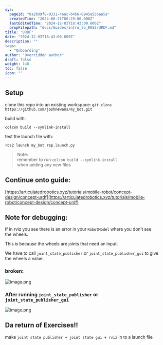 ```yaml
---
sys:
  pageId: "0a2b09f8-9331-46ac-b4b6-0945a556aa5e"
  createdTime: "2024-08-21T00:29:00.000Z"
  lastEditedTime: "2024-12-03T18:43:00.000Z"
  propFilepath: "docs/Guides/intro_to_ROS2/URDF.md"
title: "URDF"
date: "2024-12-03T18:43:00.000Z"
description: ""
tags:
  - "Onboarding"
author: "Overridden author"
draft: false
weight: 148
toc: false
icon: ""
---
```


## Setup

clone this repo into an existing workspace:
`git clone https://github.com/joshnewans/my_bot.git`

build with:

`colcon build --symlink-install`

test the launch file with:

`ros2 launch my_bot rsp.launch.py`

> Note:  
> remember to run `colcon build --symlink-install`  
> when adding any new files

## Continue onto guide:

[https://articulatedrobotics.xyz/tutorials/mobile-robot/concept-design/concept-urdf](https://articulatedrobotics.xyz/tutorials/mobile-robot/concept-design/concept-urdf)

## Note for debugging:

If in rviz you see there is an error in your `RobotModel` where you don’t see the wheels.

This is because the wheels are joints that need an input. 

We have to call `joint_state_publisher` or `joint_state_publisher_gui` to give the wheels a value.

### broken:

![image.png](https://prod-files-secure.s3.us-west-2.amazonaws.com/d518164a-d88e-44d1-a4ee-3adb3bd8bce0/96a1d089-1f17-4dbf-8563-f2aef56a4d37/image.png?X-Amz-Algorithm=AWS4-HMAC-SHA256&X-Amz-Content-Sha256=UNSIGNED-PAYLOAD&X-Amz-Credential=ASIAZI2LB4663KSYC7UQ%2F20250603%2Fus-west-2%2Fs3%2Faws4_request&X-Amz-Date=20250603T181248Z&X-Amz-Expires=3600&X-Amz-Security-Token=IQoJb3JpZ2luX2VjEEEaCXVzLXdlc3QtMiJHMEUCIFi7526m8RUVRRQxkVQi3IWQbmLnW6ZJ0Umaq7BpL4NfAiEAmFjq6%2FgUWb2GepFDQbC4Uej%2F0Lo%2Fpto3DGQN5dIxVvkq%2FwMIGhAAGgw2Mzc0MjMxODM4MDUiDEkyn4TJACWQ9wY4WSrcA1PRRvoZAOKpVPfqqGzpDV6GiJm2%2Fjz2lu6meJ86EmRVm2mox%2F1b3wR4eb37iXuJ8%2FF6T9yOSD18Zr0i0v9n2FPVk2yWuBbZ55jMycNuwqSzGXFDquIm01S0zR%2Fq8vNA%2Bum12S9vqel5jhDQWCr%2BFfU1MQqxfEqx4NkZ7wkFxyp3r4I1agfL%2Fi20Dq%2Fs3fdWpLi0VVaJnPbTc24tO5dIhJGf%2B2B6HhSHK6P2dYalijqLnzl%2FUIkfMy2dmITdfR%2FW%2FbbupIz6jPIYRzRRX48BkEcukMEfsGUPT33z1JADigvQe8Sy7M0Z0xCLkQnDIP%2F57V9ajMna2oAivSt4rA3EKVfc8B9jH5HkuUN0DkqX%2Fd4m3HU0EkCt%2BnU0nRHxFax0Co5lXyWbyboowyIwxMlzWCMdw%2F%2Bv0XDZXs06k%2FotVqA%2BkNmlY3TKIssjCsgHSjY2pckZO3SexnkAjHzdiGLQ7E4GQyyJ42uRF5gZetGdlaETqchUOjJAXVFpopiWpxYtal%2BQGE%2FwNv1AGV8lFEeCpX7dpYTFWF5gyRzTmmqr6%2F9e0VOLUiJ7yqpUof2PjF3XGmQ32LX2WfbKG%2B9OyLwfX38i8wUhl5D9UwJ7CRc2Gjk3uUlel1EnKnSj3R7zMKjS%2FMEGOqUBpEofDYE3l%2FIs5dSZZc5O0InX2UEqlZe%2FJsNNrH%2B31%2FHfHXC%2BvrSV9edhT5YygAahOMFWS4ZUysCvL98sjP1bh%2BC%2BYmUQUD3SCNwAPFktI3FClLXSkkI1QJ1RcirqY4xcjiAbsbt4q69Ggy1TQBiw3oknp%2BFS%2FPNjw6MzdMUES2MH1oBwSTjHdL5fzqa5cX0opUksL9d%2FyXnVTFlVrjWLauSLC3du&X-Amz-Signature=5bf32b275bc6e8306dfe7890fe975d592d810d0c823eed5b9f4b931e900a0204&X-Amz-SignedHeaders=host&x-id=GetObject)

### After running `joint_state_publisher` or `joint_state_publisher_gui`

![image.png](https://prod-files-secure.s3.us-west-2.amazonaws.com/d518164a-d88e-44d1-a4ee-3adb3bd8bce0/130c99c7-1b0b-4031-9953-844fc3950ff4/image.png?X-Amz-Algorithm=AWS4-HMAC-SHA256&X-Amz-Content-Sha256=UNSIGNED-PAYLOAD&X-Amz-Credential=ASIAZI2LB4663KSYC7UQ%2F20250603%2Fus-west-2%2Fs3%2Faws4_request&X-Amz-Date=20250603T181249Z&X-Amz-Expires=3600&X-Amz-Security-Token=IQoJb3JpZ2luX2VjEEEaCXVzLXdlc3QtMiJHMEUCIFi7526m8RUVRRQxkVQi3IWQbmLnW6ZJ0Umaq7BpL4NfAiEAmFjq6%2FgUWb2GepFDQbC4Uej%2F0Lo%2Fpto3DGQN5dIxVvkq%2FwMIGhAAGgw2Mzc0MjMxODM4MDUiDEkyn4TJACWQ9wY4WSrcA1PRRvoZAOKpVPfqqGzpDV6GiJm2%2Fjz2lu6meJ86EmRVm2mox%2F1b3wR4eb37iXuJ8%2FF6T9yOSD18Zr0i0v9n2FPVk2yWuBbZ55jMycNuwqSzGXFDquIm01S0zR%2Fq8vNA%2Bum12S9vqel5jhDQWCr%2BFfU1MQqxfEqx4NkZ7wkFxyp3r4I1agfL%2Fi20Dq%2Fs3fdWpLi0VVaJnPbTc24tO5dIhJGf%2B2B6HhSHK6P2dYalijqLnzl%2FUIkfMy2dmITdfR%2FW%2FbbupIz6jPIYRzRRX48BkEcukMEfsGUPT33z1JADigvQe8Sy7M0Z0xCLkQnDIP%2F57V9ajMna2oAivSt4rA3EKVfc8B9jH5HkuUN0DkqX%2Fd4m3HU0EkCt%2BnU0nRHxFax0Co5lXyWbyboowyIwxMlzWCMdw%2F%2Bv0XDZXs06k%2FotVqA%2BkNmlY3TKIssjCsgHSjY2pckZO3SexnkAjHzdiGLQ7E4GQyyJ42uRF5gZetGdlaETqchUOjJAXVFpopiWpxYtal%2BQGE%2FwNv1AGV8lFEeCpX7dpYTFWF5gyRzTmmqr6%2F9e0VOLUiJ7yqpUof2PjF3XGmQ32LX2WfbKG%2B9OyLwfX38i8wUhl5D9UwJ7CRc2Gjk3uUlel1EnKnSj3R7zMKjS%2FMEGOqUBpEofDYE3l%2FIs5dSZZc5O0InX2UEqlZe%2FJsNNrH%2B31%2FHfHXC%2BvrSV9edhT5YygAahOMFWS4ZUysCvL98sjP1bh%2BC%2BYmUQUD3SCNwAPFktI3FClLXSkkI1QJ1RcirqY4xcjiAbsbt4q69Ggy1TQBiw3oknp%2BFS%2FPNjw6MzdMUES2MH1oBwSTjHdL5fzqa5cX0opUksL9d%2FyXnVTFlVrjWLauSLC3du&X-Amz-Signature=23b2c946e7df980144e588aba036d477d5bd0641b919ad471544938e3c7f84d6&X-Amz-SignedHeaders=host&x-id=GetObject)

## Da return of Exercises!!

make `joint state publisher + joint state gui + rviz` in to a launch file
